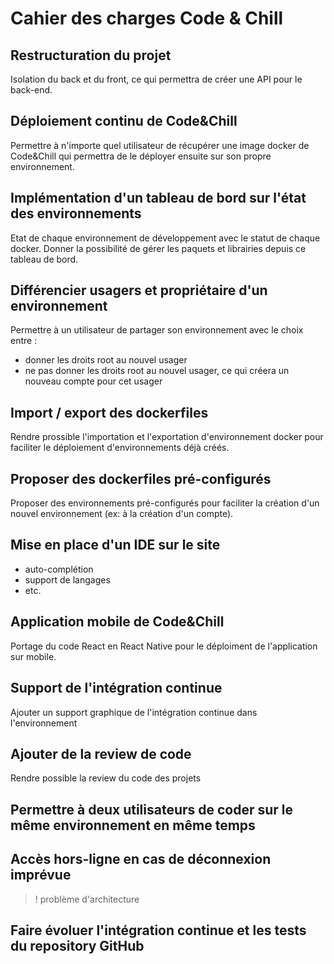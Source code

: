 # Cahier des charges Code & Chill



## Restructuration du projet

Isolation du back et du front, ce qui permettra de créer une API pour le back-end.



## Déploiement continu de Code&Chill

Permettre à n'importe quel utilisateur de récupérer une image docker de Code&Chill qui permettra de le déployer ensuite sur son propre environnement.



## Implémentation d'un tableau de bord sur l'état des environnements

Etat de chaque environnement de développement avec le statut de chaque docker. Donner la possibilité de gérer les paquets et librairies depuis ce tableau de bord.



## Différencier usagers et propriétaire d'un environnement

Permettre à un utilisateur de partager son environnement avec le choix entre :

- donner les droits root au nouvel usager
- ne pas donner les droits root au nouvel usager, ce qui créera un nouveau compte pour cet usager



## Import / export des dockerfiles

Rendre prossible l'importation et l'exportation d'environnement docker pour faciliter le déploiement d'environnements déjà créés.



## Proposer des dockerfiles pré-configurés

Proposer des environnements pré-configurés pour faciliter la création d'un nouvel environnement (ex: à la création d'un compte).



## Mise en place d'un IDE sur le site

- auto-complétion
- support de langages
- etc.



## Application mobile de Code&Chill

Portage du code React en React Native pour le déploiment de l'application sur mobile.



## Support de l'intégration continue

Ajouter un support graphique de l'intégration continue dans l'environnement



## Ajouter de la review de code

Rendre possible la review du code des projets



## Permettre à deux utilisateurs de coder sur le même environnement en même temps



## Accès hors-ligne en cas de déconnexion imprévue

> ! problème d'architecture



## Faire évoluer l'intégration continue et les tests du repository GitHub
